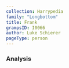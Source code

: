 ```yaml
---
collection: Harrypedia
family: "Longbottom"
title: Frank
grampsID: I0066
author: Luke Schierer
pageType: person
---
```


### Analysis
